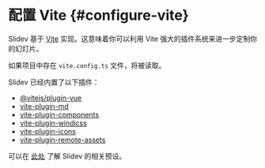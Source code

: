 # 配置 Vite {#configure-vite}

Slidev 基于 [Vite](http://vitejs.dev/) 实现。这意味着你可以利用 Vite 强大的插件系统来进一步定制你的幻灯片。

如果项目中存在 `vite.config.ts` 文件，将被读取。

Slidev 已经内置了以下插件：

- [@vitejs/plugin-vue](https://github.com/vitejs/vite/tree/main/packages/plugin-vue)
- [vite-plugin-md](https://github.com/antfu/vite-plugin-md)
- [vite-plugin-components](https://github.com/antfu/vite-plugin-components)
- [vite-plugin-windicss](https://github.com/windicss/vite-plugin-windicss)
- [vite-plugin-icons](https://github.com/antfu/vite-plugin-icons)
- [vite-plugin-remote-assets](https://github.com/antfu/vite-plugin-remote-assets)

可以在 [此处](https://github.com/slidevjs/slidev/blob/main/packages/slidev/node/plugins/preset.ts) 了解 Slidev 的相关预设。
